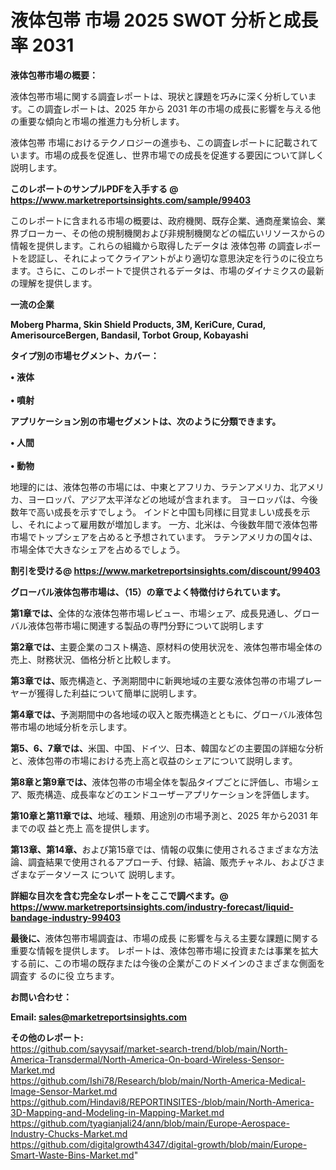 # 液体包帯 市場 2025 SWOT 分析と成長率 2031

<strong><b>液体包帯市場の概要：</b></strong>

液体包帯市場に関する調査レポートは、現状と課題を巧みに深く分析しています。この調査レポートは、2025 年から 2031 年の市場の成長に影響を与える他の重要な傾向と市場の推進力も分析します。

液体包帯 市場におけるテクノロジーの進歩も、この調査レポートに記載されています。市場の成長を促進し、世界市場での成長を促進する要因について詳しく説明します。

<strong>このレポートのサンプルPDFを入手する @ <a href=https://www.marketreportsinsights.com/sample/99403>https://www.marketreportsinsights.com/sample/99403</a></strong>

このレポートに含まれる市場の概要は、政府機関、既存企業、通商産業協会、業界ブローカー、その他の規制機関および非規制機関などの幅広いリソースからの情報を提供します。これらの組織から取得したデータは 液体包帯 の調査レポートを認証し、それによってクライアントがより適切な意思決定を行うのに役立ちます。さらに、このレポートで提供されるデータは、市場のダイナミクスの最新の理解を提供します。

<strong>一流の企業</strong>

<strong><b>Moberg Pharma, Skin Shield Products, 3M, KeriCure, Curad, AmerisourceBergen, Bandasil, Torbot Group, Kobayashi</b></strong>

<strong><b>タイプ別の市場セグメント、カバー：</b></strong>

<strong>• 液体<br><br>• 噴射</strong>

<strong><b>アプリケーション別の市場セグメントは、次のように分類できます。</b></strong>

<strong>• 人間<br><br>• 動物</strong>

 地理的には、液体包帯の市場には、中東とアフリカ、ラテンアメリカ、北アメリカ、ヨーロッパ、アジア太平洋などの地域が含まれます。 ヨーロッパは、今後数年で高い成長を示すでしょう。 インドと中国も同様に目覚ましい成長を示し、それによって雇用数が増加します。 一方、北米は、今後数年間で液体包帯市場でトップシェアを占めると予想されています。 ラテンアメリカの国々は、市場全体で大きなシェアを占めるでしょう。

<strong>割引を受ける@ <a href=https://www.marketreportsinsights.com/discount/99403>https://www.marketreportsinsights.com/discount/99403</a></strong>

<strong><b>グローバル液体包帯市場は、（15）の章でよく特徴付けられています。</b></strong>

<strong><b>第</b></strong><strong><b>1章では、</b></strong>全体的な液体包帯市場レビュー、市場シェア、成長見通し、グローバル液体包帯市場に関連する製品の専門分野について説明します

<strong><b>第2章では、</b></strong>主要企業のコスト構造、原材料の使用状況を、液体包帯市場全体の売上、財務状況、価格分析と比較します。

<strong><b>第3章では、</b></strong>販売構造と、予測期間中に新興地域の主要な液体包帯の市場プレーヤーが獲得した利益について簡単に説明します。

<strong><b>第4章では、</b></strong>予測期間中の各地域の収入と販売構造とともに、グローバル液体包帯市場の地域分析を示します。

<strong><b>第5、6、7章では、</b></strong>米国、中国、ドイツ、日本、韓国などの主要国の詳細な分析と、液体包帯の市場における売上高と収益のシェアについて説明します。

<strong><b>第8章と第9章では、</b></strong>液体包帯の市場全体を製品タイプごとに評価し、市場シェア、販売構造、成長率などのエンドユーザーアプリケーションを評価します。

<strong><b>第10章と第11章では、</b></strong>地域、種類、用途別の市場予測と、2025 年から2031 年までの収 益と売上 高を提供します。

<strong><b>第13章、第14章、</b></strong>および第15章では、情報の収集に使用されるさまざまな方法論、調査結果で使用されるアプローチ、付録、結論、販売チャネル、およびさまざまなデータソース について 説明します。

<strong>詳細な目次を含む完全なレポートをここで調べます。@ <a href=https://www.marketreportsinsights.com/industry-forecast/liquid-bandage-industry-99403>https://www.marketreportsinsights.com/industry-forecast/liquid-bandage-industry-99403</a></strong>

<strong><b>最後に、</b></strong>液体包帯市場調査は、市場の成長 に影響を</a>与える主要な課題に関する重要な情報を提供します。 レポートは、液体包帯市場に投資または事業を拡大する前に、この市場の既存または今後の企業がこのドメインのさまざまな側面を調査す るのに役 立ちます。

<strong><b>お問い合わせ：</b></strong>

<strong>Email: </strong><a href=mailto:sales@marketreportsinsights.com><strong>sales@marketreportsinsights.com</strong></a>

<strong>その他のレポート:</strong>
<br>
<a href=https://github.com/sayysaif/market-search-trend/blob/main/North-America-Transdermal/North-America-On-board-Wireless-Sensor-Market.md>https://github.com/sayysaif/market-search-trend/blob/main/North-America-Transdermal/North-America-On-board-Wireless-Sensor-Market.md</a>
<br>
<a href=https://github.com/Ishi78/Research/blob/main/North-America-Medical-Image-Sensor-Market.md>https://github.com/Ishi78/Research/blob/main/North-America-Medical-Image-Sensor-Market.md</a>
<br>
<a href=https://github.com/Hindavi8/REPORTINSITES-/blob/main/North-America-3D-Mapping-and-Modeling-in-Mapping-Market.md>https://github.com/Hindavi8/REPORTINSITES-/blob/main/North-America-3D-Mapping-and-Modeling-in-Mapping-Market.md</a>
<br>
<a href=https://github.com/tyagianjali24/ann/blob/main/Europe-Aerospace-Industry-Chucks-Market.md>https://github.com/tyagianjali24/ann/blob/main/Europe-Aerospace-Industry-Chucks-Market.md</a>
<br>
<a href=https://github.com/digitalgrowth4347/digital-growth/blob/main/Europe-Smart-Waste-Bins-Market.md>https://github.com/digitalgrowth4347/digital-growth/blob/main/Europe-Smart-Waste-Bins-Market.md</a>"

